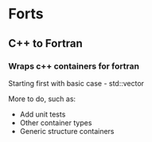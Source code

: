 # Forts
## C++ to Fortran
### Wraps c++ containers for fortran

Starting first with basic case - std::vector

More to do, such as:
- Add unit tests
- Other container types
- Generic structure containers

